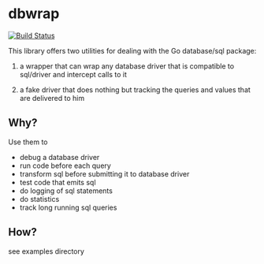 dbwrap
======

[![Build Status](https://secure.travis-ci.org/metakeule/dbwrap.png)](http://travis-ci.org/metakeule/dbwrap)

This library offers two utilities for dealing with the Go database/sql package:

  1. a wrapper that can wrap any database driver that is compatible to sql/driver
     and intercept calls to it

  2. a fake driver that does nothing but tracking the queries and values that are
     delivered to him

Why?
----

Use them to

  - debug a database driver
  - run code before each query
  - transform sql before submitting it to database driver
  - test code that emits sql
  - do logging of sql statements
  - do statistics
  - track long running sql queries


How?
----

see examples directory